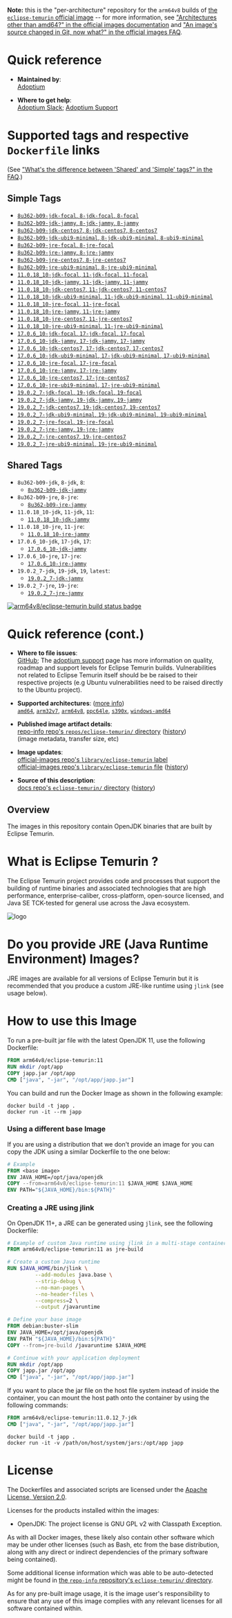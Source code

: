 <!--

********************************************************************************

WARNING:

    DO NOT EDIT "eclipse-temurin/README.md"

    IT IS AUTO-GENERATED

    (from the other files in "eclipse-temurin/" combined with a set of templates)

********************************************************************************

-->

**Note:** this is the "per-architecture" repository for the `arm64v8` builds of [the `eclipse-temurin` official image](https://hub.docker.com/_/eclipse-temurin) -- for more information, see ["Architectures other than amd64?" in the official images documentation](https://github.com/docker-library/official-images#architectures-other-than-amd64) and ["An image's source changed in Git, now what?" in the official images FAQ](https://github.com/docker-library/faq#an-images-source-changed-in-git-now-what).

# Quick reference

-	**Maintained by**:  
	[Adoptium](https://github.com/adoptium/containers)

-	**Where to get help**:  
	[Adoptium Slack](https://adoptium.net/slack); [Adoptium Support](https://github.com/adoptium/adoptium-support/issues/new/choose)

# Supported tags and respective `Dockerfile` links

(See ["What's the difference between 'Shared' and 'Simple' tags?" in the FAQ](https://github.com/docker-library/faq#whats-the-difference-between-shared-and-simple-tags).)

## Simple Tags

-	[`8u362-b09-jdk-focal`, `8-jdk-focal`, `8-focal`](https://github.com/adoptium/containers/blob/faa5fb7621fd9b0672b83f398d3c6ee579534015/8/jdk/ubuntu/focal/Dockerfile.releases.full)
-	[`8u362-b09-jdk-jammy`, `8-jdk-jammy`, `8-jammy`](https://github.com/adoptium/containers/blob/faa5fb7621fd9b0672b83f398d3c6ee579534015/8/jdk/ubuntu/jammy/Dockerfile.releases.full)
-	[`8u362-b09-jdk-centos7`, `8-jdk-centos7`, `8-centos7`](https://github.com/adoptium/containers/blob/faa5fb7621fd9b0672b83f398d3c6ee579534015/8/jdk/centos/Dockerfile.releases.full)
-	[`8u362-b09-jdk-ubi9-minimal`, `8-jdk-ubi9-minimal`, `8-ubi9-minimal`](https://github.com/adoptium/containers/blob/faa5fb7621fd9b0672b83f398d3c6ee579534015/8/jdk/ubi/ubi9-minimal/Dockerfile.releases.full)
-	[`8u362-b09-jre-focal`, `8-jre-focal`](https://github.com/adoptium/containers/blob/faa5fb7621fd9b0672b83f398d3c6ee579534015/8/jre/ubuntu/focal/Dockerfile.releases.full)
-	[`8u362-b09-jre-jammy`, `8-jre-jammy`](https://github.com/adoptium/containers/blob/faa5fb7621fd9b0672b83f398d3c6ee579534015/8/jre/ubuntu/jammy/Dockerfile.releases.full)
-	[`8u362-b09-jre-centos7`, `8-jre-centos7`](https://github.com/adoptium/containers/blob/faa5fb7621fd9b0672b83f398d3c6ee579534015/8/jre/centos/Dockerfile.releases.full)
-	[`8u362-b09-jre-ubi9-minimal`, `8-jre-ubi9-minimal`](https://github.com/adoptium/containers/blob/faa5fb7621fd9b0672b83f398d3c6ee579534015/8/jre/ubi/ubi9-minimal/Dockerfile.releases.full)
-	[`11.0.18_10-jdk-focal`, `11-jdk-focal`, `11-focal`](https://github.com/adoptium/containers/blob/02264a4d3e57b92e02dc415fa4fc8aec7a4e3d62/11/jdk/ubuntu/focal/Dockerfile.releases.full)
-	[`11.0.18_10-jdk-jammy`, `11-jdk-jammy`, `11-jammy`](https://github.com/adoptium/containers/blob/02264a4d3e57b92e02dc415fa4fc8aec7a4e3d62/11/jdk/ubuntu/jammy/Dockerfile.releases.full)
-	[`11.0.18_10-jdk-centos7`, `11-jdk-centos7`, `11-centos7`](https://github.com/adoptium/containers/blob/02264a4d3e57b92e02dc415fa4fc8aec7a4e3d62/11/jdk/centos/Dockerfile.releases.full)
-	[`11.0.18_10-jdk-ubi9-minimal`, `11-jdk-ubi9-minimal`, `11-ubi9-minimal`](https://github.com/adoptium/containers/blob/02264a4d3e57b92e02dc415fa4fc8aec7a4e3d62/11/jdk/ubi/ubi9-minimal/Dockerfile.releases.full)
-	[`11.0.18_10-jre-focal`, `11-jre-focal`](https://github.com/adoptium/containers/blob/02264a4d3e57b92e02dc415fa4fc8aec7a4e3d62/11/jre/ubuntu/focal/Dockerfile.releases.full)
-	[`11.0.18_10-jre-jammy`, `11-jre-jammy`](https://github.com/adoptium/containers/blob/02264a4d3e57b92e02dc415fa4fc8aec7a4e3d62/11/jre/ubuntu/jammy/Dockerfile.releases.full)
-	[`11.0.18_10-jre-centos7`, `11-jre-centos7`](https://github.com/adoptium/containers/blob/02264a4d3e57b92e02dc415fa4fc8aec7a4e3d62/11/jre/centos/Dockerfile.releases.full)
-	[`11.0.18_10-jre-ubi9-minimal`, `11-jre-ubi9-minimal`](https://github.com/adoptium/containers/blob/02264a4d3e57b92e02dc415fa4fc8aec7a4e3d62/11/jre/ubi/ubi9-minimal/Dockerfile.releases.full)
-	[`17.0.6_10-jdk-focal`, `17-jdk-focal`, `17-focal`](https://github.com/adoptium/containers/blob/0a0eef5b0673a25403d4b0fe87e4f4e07a4297ab/17/jdk/ubuntu/focal/Dockerfile.releases.full)
-	[`17.0.6_10-jdk-jammy`, `17-jdk-jammy`, `17-jammy`](https://github.com/adoptium/containers/blob/0a0eef5b0673a25403d4b0fe87e4f4e07a4297ab/17/jdk/ubuntu/jammy/Dockerfile.releases.full)
-	[`17.0.6_10-jdk-centos7`, `17-jdk-centos7`, `17-centos7`](https://github.com/adoptium/containers/blob/0a0eef5b0673a25403d4b0fe87e4f4e07a4297ab/17/jdk/centos/Dockerfile.releases.full)
-	[`17.0.6_10-jdk-ubi9-minimal`, `17-jdk-ubi9-minimal`, `17-ubi9-minimal`](https://github.com/adoptium/containers/blob/0a0eef5b0673a25403d4b0fe87e4f4e07a4297ab/17/jdk/ubi/ubi9-minimal/Dockerfile.releases.full)
-	[`17.0.6_10-jre-focal`, `17-jre-focal`](https://github.com/adoptium/containers/blob/0a0eef5b0673a25403d4b0fe87e4f4e07a4297ab/17/jre/ubuntu/focal/Dockerfile.releases.full)
-	[`17.0.6_10-jre-jammy`, `17-jre-jammy`](https://github.com/adoptium/containers/blob/0a0eef5b0673a25403d4b0fe87e4f4e07a4297ab/17/jre/ubuntu/jammy/Dockerfile.releases.full)
-	[`17.0.6_10-jre-centos7`, `17-jre-centos7`](https://github.com/adoptium/containers/blob/0a0eef5b0673a25403d4b0fe87e4f4e07a4297ab/17/jre/centos/Dockerfile.releases.full)
-	[`17.0.6_10-jre-ubi9-minimal`, `17-jre-ubi9-minimal`](https://github.com/adoptium/containers/blob/0a0eef5b0673a25403d4b0fe87e4f4e07a4297ab/17/jre/ubi/ubi9-minimal/Dockerfile.releases.full)
-	[`19.0.2_7-jdk-focal`, `19-jdk-focal`, `19-focal`](https://github.com/adoptium/containers/blob/a7031bd7bfbfb669ba2a4d081e87f1dd7aaed05b/19/jdk/ubuntu/focal/Dockerfile.releases.full)
-	[`19.0.2_7-jdk-jammy`, `19-jdk-jammy`, `19-jammy`](https://github.com/adoptium/containers/blob/a7031bd7bfbfb669ba2a4d081e87f1dd7aaed05b/19/jdk/ubuntu/jammy/Dockerfile.releases.full)
-	[`19.0.2_7-jdk-centos7`, `19-jdk-centos7`, `19-centos7`](https://github.com/adoptium/containers/blob/a7031bd7bfbfb669ba2a4d081e87f1dd7aaed05b/19/jdk/centos/Dockerfile.releases.full)
-	[`19.0.2_7-jdk-ubi9-minimal`, `19-jdk-ubi9-minimal`, `19-ubi9-minimal`](https://github.com/adoptium/containers/blob/a7031bd7bfbfb669ba2a4d081e87f1dd7aaed05b/19/jdk/ubi/ubi9-minimal/Dockerfile.releases.full)
-	[`19.0.2_7-jre-focal`, `19-jre-focal`](https://github.com/adoptium/containers/blob/a7031bd7bfbfb669ba2a4d081e87f1dd7aaed05b/19/jre/ubuntu/focal/Dockerfile.releases.full)
-	[`19.0.2_7-jre-jammy`, `19-jre-jammy`](https://github.com/adoptium/containers/blob/a7031bd7bfbfb669ba2a4d081e87f1dd7aaed05b/19/jre/ubuntu/jammy/Dockerfile.releases.full)
-	[`19.0.2_7-jre-centos7`, `19-jre-centos7`](https://github.com/adoptium/containers/blob/a7031bd7bfbfb669ba2a4d081e87f1dd7aaed05b/19/jre/centos/Dockerfile.releases.full)
-	[`19.0.2_7-jre-ubi9-minimal`, `19-jre-ubi9-minimal`](https://github.com/adoptium/containers/blob/a7031bd7bfbfb669ba2a4d081e87f1dd7aaed05b/19/jre/ubi/ubi9-minimal/Dockerfile.releases.full)

## Shared Tags

-	`8u362-b09-jdk`, `8-jdk`, `8`:
	-	[`8u362-b09-jdk-jammy`](https://github.com/adoptium/containers/blob/faa5fb7621fd9b0672b83f398d3c6ee579534015/8/jdk/ubuntu/jammy/Dockerfile.releases.full)
-	`8u362-b09-jre`, `8-jre`:
	-	[`8u362-b09-jre-jammy`](https://github.com/adoptium/containers/blob/faa5fb7621fd9b0672b83f398d3c6ee579534015/8/jre/ubuntu/jammy/Dockerfile.releases.full)
-	`11.0.18_10-jdk`, `11-jdk`, `11`:
	-	[`11.0.18_10-jdk-jammy`](https://github.com/adoptium/containers/blob/02264a4d3e57b92e02dc415fa4fc8aec7a4e3d62/11/jdk/ubuntu/jammy/Dockerfile.releases.full)
-	`11.0.18_10-jre`, `11-jre`:
	-	[`11.0.18_10-jre-jammy`](https://github.com/adoptium/containers/blob/02264a4d3e57b92e02dc415fa4fc8aec7a4e3d62/11/jre/ubuntu/jammy/Dockerfile.releases.full)
-	`17.0.6_10-jdk`, `17-jdk`, `17`:
	-	[`17.0.6_10-jdk-jammy`](https://github.com/adoptium/containers/blob/0a0eef5b0673a25403d4b0fe87e4f4e07a4297ab/17/jdk/ubuntu/jammy/Dockerfile.releases.full)
-	`17.0.6_10-jre`, `17-jre`:
	-	[`17.0.6_10-jre-jammy`](https://github.com/adoptium/containers/blob/0a0eef5b0673a25403d4b0fe87e4f4e07a4297ab/17/jre/ubuntu/jammy/Dockerfile.releases.full)
-	`19.0.2_7-jdk`, `19-jdk`, `19`, `latest`:
	-	[`19.0.2_7-jdk-jammy`](https://github.com/adoptium/containers/blob/a7031bd7bfbfb669ba2a4d081e87f1dd7aaed05b/19/jdk/ubuntu/jammy/Dockerfile.releases.full)
-	`19.0.2_7-jre`, `19-jre`:
	-	[`19.0.2_7-jre-jammy`](https://github.com/adoptium/containers/blob/a7031bd7bfbfb669ba2a4d081e87f1dd7aaed05b/19/jre/ubuntu/jammy/Dockerfile.releases.full)

[![arm64v8/eclipse-temurin build status badge](https://img.shields.io/jenkins/s/https/doi-janky.infosiftr.net/job/multiarch/job/arm64v8/job/eclipse-temurin.svg?label=arm64v8/eclipse-temurin%20%20build%20job)](https://doi-janky.infosiftr.net/job/multiarch/job/arm64v8/job/eclipse-temurin/)

# Quick reference (cont.)

-	**Where to file issues**:  
	[GitHub](https://github.com/adoptium/containers/issues); The [adoptium support](https://adoptium.net/support) page has more information on quality, roadmap and support levels for Eclipse Temurin builds. Vulnerabilities not related to Eclipse Temurin itself should be be raised to their respective projects (e.g Ubuntu vulnerabilities need to be raised directly to the Ubuntu project).

-	**Supported architectures**: ([more info](https://github.com/docker-library/official-images#architectures-other-than-amd64))  
	[`amd64`](https://hub.docker.com/r/amd64/eclipse-temurin/), [`arm32v7`](https://hub.docker.com/r/arm32v7/eclipse-temurin/), [`arm64v8`](https://hub.docker.com/r/arm64v8/eclipse-temurin/), [`ppc64le`](https://hub.docker.com/r/ppc64le/eclipse-temurin/), [`s390x`](https://hub.docker.com/r/s390x/eclipse-temurin/), [`windows-amd64`](https://hub.docker.com/r/winamd64/eclipse-temurin/)

-	**Published image artifact details**:  
	[repo-info repo's `repos/eclipse-temurin/` directory](https://github.com/docker-library/repo-info/blob/master/repos/eclipse-temurin) ([history](https://github.com/docker-library/repo-info/commits/master/repos/eclipse-temurin))  
	(image metadata, transfer size, etc)

-	**Image updates**:  
	[official-images repo's `library/eclipse-temurin` label](https://github.com/docker-library/official-images/issues?q=label%3Alibrary%2Feclipse-temurin)  
	[official-images repo's `library/eclipse-temurin` file](https://github.com/docker-library/official-images/blob/master/library/eclipse-temurin) ([history](https://github.com/docker-library/official-images/commits/master/library/eclipse-temurin))

-	**Source of this description**:  
	[docs repo's `eclipse-temurin/` directory](https://github.com/docker-library/docs/tree/master/eclipse-temurin) ([history](https://github.com/docker-library/docs/commits/master/eclipse-temurin))

## Overview

The images in this repository contain OpenJDK binaries that are built by Eclipse Temurin.

# What is Eclipse Temurin ?

The Eclipse Temurin project provides code and processes that support the building of runtime binaries and associated technologies that are high performance, enterprise-caliber, cross-platform, open-source licensed, and Java SE TCK-tested for general use across the Java ecosystem.

![logo](https://raw.githubusercontent.com/docker-library/docs/cb27e17c8b50fddc58f1933d266a1a7686fea8ed/eclipse-temurin/logo.png)

# Do you provide JRE (Java Runtime Environment) Images?

JRE images are available for all versions of Eclipse Temurin but it is recommended that you produce a custom JRE-like runtime using `jlink` (see usage below).

# How to use this Image

To run a pre-built jar file with the latest OpenJDK 11, use the following Dockerfile:

```dockerfile
FROM arm64v8/eclipse-temurin:11
RUN mkdir /opt/app
COPY japp.jar /opt/app
CMD ["java", "-jar", "/opt/app/japp.jar"]
```

You can build and run the Docker Image as shown in the following example:

```console
docker build -t japp .
docker run -it --rm japp
```

### Using a different base Image

If you are using a distribution that we don't provide an image for you can copy the JDK using a similar Dockerfile to the one below:

```dockerfile
# Example
FROM <base image>
ENV JAVA_HOME=/opt/java/openjdk
COPY --from=arm64v8/eclipse-temurin:11 $JAVA_HOME $JAVA_HOME
ENV PATH="${JAVA_HOME}/bin:${PATH}"
```

### Creating a JRE using jlink

On OpenJDK 11+, a JRE can be generated using `jlink`, see the following Dockerfile:

```dockerfile
# Example of custom Java runtime using jlink in a multi-stage container build
FROM arm64v8/eclipse-temurin:11 as jre-build

# Create a custom Java runtime
RUN $JAVA_HOME/bin/jlink \
         --add-modules java.base \
         --strip-debug \
         --no-man-pages \
         --no-header-files \
         --compress=2 \
         --output /javaruntime

# Define your base image
FROM debian:buster-slim
ENV JAVA_HOME=/opt/java/openjdk
ENV PATH "${JAVA_HOME}/bin:${PATH}"
COPY --from=jre-build /javaruntime $JAVA_HOME

# Continue with your application deployment
RUN mkdir /opt/app
COPY japp.jar /opt/app
CMD ["java", "-jar", "/opt/app/japp.jar"]
```

If you want to place the jar file on the host file system instead of inside the container, you can mount the host path onto the container by using the following commands:

```dockerfile
FROM arm64v8/eclipse-temurin:11.0.12_7-jdk
CMD ["java", "-jar", "/opt/app/japp.jar"]
```

```console
docker build -t japp .
docker run -it -v /path/on/host/system/jars:/opt/app japp
```

# License

The Dockerfiles and associated scripts are licensed under the [Apache License, Version 2.0](http://www.apache.org/licenses/LICENSE-2.0.html).

Licenses for the products installed within the images:

-	OpenJDK: The project license is GNU GPL v2 with Classpath Exception.

As with all Docker images, these likely also contain other software which may be under other licenses (such as Bash, etc from the base distribution, along with any direct or indirect dependencies of the primary software being contained).

Some additional license information which was able to be auto-detected might be found in [the `repo-info` repository's `eclipse-temurin/` directory](https://github.com/docker-library/repo-info/tree/master/repos/eclipse-temurin).

As for any pre-built image usage, it is the image user's responsibility to ensure that any use of this image complies with any relevant licenses for all software contained within.
